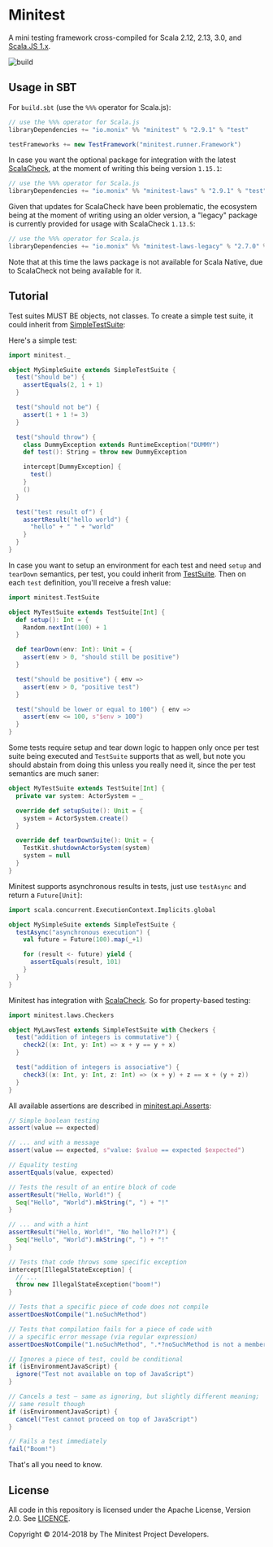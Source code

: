 # Minitest

A mini testing framework cross-compiled for Scala 2.12, 2.13, 3.0, and [Scala.JS 1.x](http://www.scala-js.org/).

![build](https://github.com/monix/minitest/workflows/build/badge.svg)

## Usage in SBT

For `build.sbt` (use the `%%%` operator for Scala.js):

```scala
// use the %%% operator for Scala.js
libraryDependencies += "io.monix" %% "minitest" % "2.9.1" % "test"

testFrameworks += new TestFramework("minitest.runner.Framework")
```

In case you want the optional package for integration with the latest
[ScalaCheck](https://www.scalacheck.org/), at the moment of writing
this being version `1.15.1`:

```scala
// use the %%% operator for Scala.js
libraryDependencies += "io.monix" %% "minitest-laws" % "2.9.1" % "test"
```

Given that updates for ScalaCheck have been problematic, the ecosystem
being at the moment of writing using an older version, a "legacy" package
is currently provided for usage with ScalaCheck `1.13.5`:

```scala
// use the %%% operator for Scala.js
libraryDependencies += "io.monix" %% "minitest-laws-legacy" % "2.7.0" % "test"
```

Note that at this time the laws package is not available for Scala
Native, due to ScalaCheck not being available for it.

## Tutorial

Test suites MUST BE objects, not classes. To create a simple test suite, it could
inherit from [SimpleTestSuite](shared/src/main/scala/minitest/SimpleTestSuite.scala):

Here's a simple test:

```scala
import minitest._

object MySimpleSuite extends SimpleTestSuite {
  test("should be") {
    assertEquals(2, 1 + 1)
  }

  test("should not be") {
    assert(1 + 1 != 3)
  }

  test("should throw") {
    class DummyException extends RuntimeException("DUMMY")
    def test(): String = throw new DummyException

    intercept[DummyException] {
      test()
    }
    ()
  }

  test("test result of") {
    assertResult("hello world") {
      "hello" + " " + "world"
    }
  }
}
```

In case you want to setup an environment for each test and need `setup` and
`tearDown` semantics, per test, you could inherit from
[TestSuite](shared/src/main/scala/minitest/TestSuite.scala). Then on each `test` definition,
you'll receive a fresh value:

```scala
import minitest.TestSuite

object MyTestSuite extends TestSuite[Int] {
  def setup(): Int = {
    Random.nextInt(100) + 1
  }

  def tearDown(env: Int): Unit = {
    assert(env > 0, "should still be positive")
  }

  test("should be positive") { env =>
    assert(env > 0, "positive test")
  }

  test("should be lower or equal to 100") { env =>
    assert(env <= 100, s"$env > 100")
  }
}
```

Some tests require setup and tear down logic to happen only once per test suite
being executed and `TestSuite` supports that as well, but note you should abstain
from doing this unless you really need it, since the per test semantics are much
saner:

```scala
object MyTestSuite extends TestSuite[Int] {
  private var system: ActorSystem = _

  override def setupSuite(): Unit = {
    system = ActorSystem.create()
  }

  override def tearDownSuite(): Unit = {
    TestKit.shutdownActorSystem(system)
    system = null
  }
}
```

Minitest supports asynchronous results in tests, just use `testAsync` and
return a `Future[Unit]`:

```scala
import scala.concurrent.ExecutionContext.Implicits.global

object MySimpleSuite extends SimpleTestSuite {
  testAsync("asynchronous execution") {
    val future = Future(100).map(_+1)

    for (result <- future) yield {
      assertEquals(result, 101)
    }
  }
}
```

Minitest has integration with [ScalaCheck](https://www.scalacheck.org/).
So for property-based testing:

```scala
import minitest.laws.Checkers

object MyLawsTest extends SimpleTestSuite with Checkers {
  test("addition of integers is commutative") {
    check2((x: Int, y: Int) => x + y == y + x)
  }

  test("addition of integers is associative") {
    check3((x: Int, y: Int, z: Int) => (x + y) + z == x + (y + z))
  }
}
```

All available assertions are described in [minitest.api.Asserts](./shared/src/main/scala/minitest/api/Asserts.scala):

```scala
// Simple boolean testing
assert(value == expected)

// ... and with a message
assert(value == expected, s"value: $value == expected $expected")

// Equality testing
assertEquals(value, expected)

// Tests the result of an entire block of code
assertResult("Hello, World!") {
  Seq("Hello", "World").mkString(", ") + "!"
}

// ... and with a hint
assertResult("Hello, World!", "No hello?!?") {
  Seq("Hello", "World").mkString(", ") + "!"
}

// Tests that code throws some specific exception
intercept[IllegalStateException] {
  // ...
  throw new IllegalStateException("boom!")
}

// Tests that a specific piece of code does not compile
assertDoesNotCompile("1.noSuchMethod")

// Tests that compilation fails for a piece of code with
// a specific error message (via regular expression)
assertDoesNotCompile("1.noSuchMethod", ".*?noSuchMethod is not a member of Int")

// Ignores a piece of test, could be conditional
if (isEnvironmentJavaScript) {
  ignore("Test not available on top of JavaScript")
}

// Cancels a test — same as ignoring, but slightly different meaning;
// same result though
if (isEnvironmentJavaScript) {
  cancel("Test cannot proceed on top of JavaScript")
}

// Fails a test immediately
fail("Boom!")
```

That's all you need to know.

## License

All code in this repository is licensed under the Apache License, Version 2.0.
See [LICENCE](./LICENSE).

Copyright &copy; 2014-2018 by The Minitest Project Developers.
